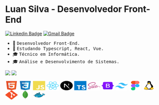# Luan Silva - Desenvolvedor Front-End

[![Linkedin Badge](https://img.shields.io/badge/-Luan%20Silva-6633cc?style=flat-square&logo=Linkedin&logoColor=white&link=https://www.linkedin.com/in/joaofernandesxd/)](https://www.linkedin.com/in/joaofernandesxd/) 
[![Gmail Badge](https://img.shields.io/badge/-luansilvae27@gmail.com-6633cc?style=flat-square&logo=Gmail&logoColor=white&link=joaofernandesxd1@icloud)](mailto:joaofernandesxd1@icloud.com)

- 💼 <samp>Desenvolvedor Front-End.
- 📝 <samp>Estudando Typescript, React, Vue.
- 🎓 <samp>Técnico em Informática.
- 🎓 <samp>Análise e Desenvolvimento de Sistemas.
 
<div>
  <img  width="250px"  align="top" src="https://github-readme-stats-gamma-beige.vercel.app/api/top-langs/?username=luansilvae&theme=omni" />
  <img  width="450px"  align="top" src="https://github-readme-stats.vercel.app/api?username=luansilvae&show_icons=true&count_private=true&theme=omni" />
</div>
   
<div>
  </br>
  <img align="center" alt="Luan-HTML" height="30" width="40" src="https://raw.githubusercontent.com/devicons/devicon/master/icons/html5/html5-original.svg">
  <img align="center" alt="Luan-CSS" height="30" width="40" src="https://raw.githubusercontent.com/devicons/devicon/master/icons/css3/css3-original.svg">
  <img align="center" alt="Luan-Js" height="30" width="40" src="https://raw.githubusercontent.com/devicons/devicon/master/icons/javascript/javascript-plain.svg">
  <img align="center" alt="Luan-React" height="30" width="40" src="https://raw.githubusercontent.com/devicons/devicon/master/icons/react/react-original.svg">
  <img align="center" alt="Luan-NextJS" height="30" width="40" src="https://raw.githubusercontent.com/devicons/devicon/master/icons/nextjs/nextjs-original.svg">
  <img align="center" alt="Luan-Ts" height="30" width="40" src="https://raw.githubusercontent.com/devicons/devicon/master/icons/typescript/typescript-plain.svg">
  <img align="center" alt="Luan-Sass" height="30" width="40" src="https://raw.githubusercontent.com/devicons/devicon/master/icons/sass/sass-original.svg">
  <img align="center" alt="Luan-Bootstrap" height="30" width="40" src="https://raw.githubusercontent.com/devicons/devicon/master/icons/bootstrap/bootstrap-original.svg">
  <img align="center" alt="Luan-Tailwind" height="30" width="40" src="https://github.com/devicons/devicon/blob/master/icons/tailwindcss/tailwindcss-original.svg">
  <img align="center" alt="Luan-Figma" height="30" width="40" src="https://github.com/devicons/devicon/blob/master/icons/figma/figma-original.svg">
  <img align="center" alt="Luan-Linux" height="30" width="40" src="https://github.com/devicons/devicon/blob/master/icons/linux/linux-original.svg">
  <img align="center" alt="Luan-Git" height="30" width="40" src="https://github.com/devicons/devicon/blob/master/icons/git/git-original.svg">
  <img align="center" alt="Luan-Mongo" height="30" width="40" src="https://raw.githubusercontent.com/devicons/devicon/master/icons/mongodb/mongodb-original.svg">
  <img align="center" alt="Luan-Docker" height="30" width="40" src="https://github.com/devicons/devicon/blob/master/icons/docker/docker-original.svg">
</div>
